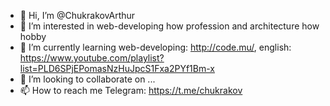 - 👋 Hi, I’m @ChukrakovArthur
- 👀 I’m interested in web-developing how profession and architecture how hobby
- 🌱 I’m currently learning web-developing: http://code.mu/, english: https://www.youtube.com/playlist?list=PLD6SPjEPomasNzHuJpcS1Fxa2PYf1Bm-x
- 💞️ I’m looking to collaborate on ...
- 📫 How to reach me Telegram: https://t.me/chukrakov

<!---
ChukrakovArthur/ChukrakovArthur is a ✨ special ✨ repository because its `README.md` (this file) appears on your GitHub profile.
You can click the Preview link to take a look at your changes.
--->
